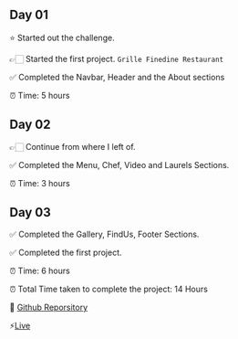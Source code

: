 
## Day 01

⭐ Started out the challenge.

👉🏻 Started the first project. `Grille Finedine Restaurant` 

✅  Completed the Navbar, Header and the About sections

⏰ Time: 5 hours

## Day 02

👉🏻 Continue from where I left of.

✅ Completed the Menu, Chef, Video and Laurels Sections. 

⏰ Time: 3 hours

## Day 03
✅ Completed the Gallery, FindUs, Footer Sections.

✅ Completed the first project. 

⏰ Time: 6 hours

⏰ Total Time taken to complete the project: 14 Hours

🔗 [Github Reporsitory](https://github.com/ConnectWithNoor/grille-finedine-restaurant)

⚡[Live](https://grille-finedine-restaurant.vercel.app/)
